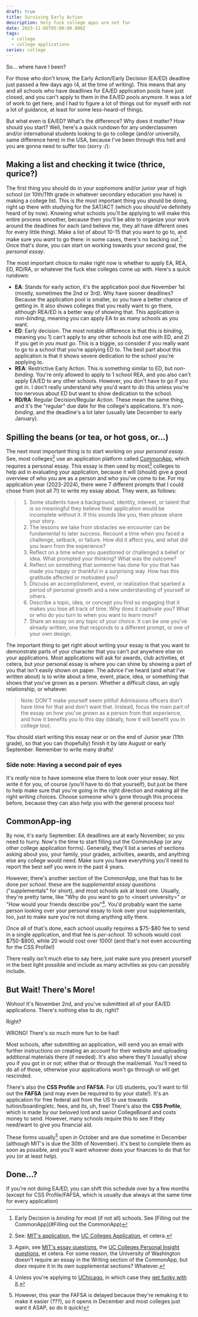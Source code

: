 ```yaml
---
draft: true
title: Surviving Early Action
description: Holy fuck college apps are not fun
date: 2023-11-05T05:00:00.000Z
tags:
  - college
  - college applications
series: college
---
```


So... where have I been?

For those who don't know, the Early Action/Early Decision (EA/ED) deadline just passed a few days ago (4, at the time of writing). This means that any and all schools who have deadlines for EA/ED application pools have just closed, and you can't apply to them in the EA/ED pools anymore. It was a *lot* of work to get here, and I had to figure a lot of things out for myself with not a lot of guidance, at least for some less-heard-of things.

But what even is EA/ED? What's the difference? Why does it matter? How should you start? Well, here's a quick rundown for any underclassmen and/or international students looking to go to college (and/or university, same difference here) in the USA, because I've been through this hell and you are gonna need to suffer too (sorry :/):

## Making a list and checking it twice (thrice, qurice?)
The first thing you should do in your sophomore and/or junior year of high school (or 10th/11th grade in whatever secondary education you have) is making a college list. This is *the* most important thing you should be doing, right up there with studying for the SAT/ACT (which you should've definitely heard of by now). Knowing what schools you'll be applying to will make this entire process smoother, because then you'll be able to organize your work around the deadlines for each (and believe me, they all have different ones for every little thing). Make a list of about 10-15 that you want to go to, and make sure you *want* to go there: in some cases, there's no backing out [^1]. Once that's done, you can start on working towards your second goal, the *personal essay*.

The most important choice to make right now is whether to apply EA, REA, ED, RD/RA, or whatever the fuck else colleges come up with. Here's a quick rundown:
- **EA**: Stands for early action, it's the application pool due November 1st (mostly, sometimes the 2nd or 3rd). Why have sooner deadlines? Because the application pool is smaller, so you have a better chance of getting in. It also shows colleges that you really want to go there, although REA/ED is a better way of showing that. This application is *non-binding*, meaning you can apply EA to as many schools as you want.
- **ED**: Early decision. The most notable difference is that this is *binding*, meaning you 1) can't apply to any other schools but one with ED, and 2) If you get in *you must go*. This is a biggie, so consider if you really want to go to a school that you're applying ED to. The best part about this application is that it shows severe dedication to the school you're applying to.
- **REA**: Restrictive Early Action. This is something similar to ED, but *non-binding*. You're only allowed to apply to 1 school REA, and you also can't apply EA/ED to any other schools. However, you don't have to go if you get in. I don't really understand why you'd want to do this unless you're too nervous about ED but want to show dedication to the school. 
- **RD/RA**: Regular Decision/Regular Action. These mean the same thing, and it's the "regular" due date for the college's applications. It's *non-binding*, and the deadline's a lot later (usually late December to early January).

## Spilling the beans (or tea, or hot goss, or...)
The next most important thing is to start working on your *personal essay*. See, most colleges[^2] use an application platform called [CommonApp](https://www.commonapp.org/), which requires a personal essay. This essay is then used by most[^3] colleges to help aid in evaluating your application, because it will (should) give a good overview of who you are as a person and who you've come to be. For my application year (2023-2024), there were 7 different prompts that I could chose from (not all 7!) to write my essay about. They were, as follows:
> 1.  Some students have a background, identity, interest, or talent that is so meaningful they believe their application would be incomplete without it. If this sounds like you, then please share your story.
> 2.  The lessons we take from obstacles we encounter can be fundamental to later success. Recount a time when you faced a challenge, setback, or failure. How did it affect you, and what did you learn from the experience?
> 3.  Reflect on a time when you questioned or challenged a belief or idea. What prompted your thinking? What was the outcome?
> 4.  Reflect on something that someone has done for you that has made you happy or thankful in a surprising way. How has this gratitude affected or motivated you?
> 5.  Discuss an accomplishment, event, or realization that sparked a period of personal growth and a new understanding of yourself or others.
> 6.  Describe a topic, idea, or concept you find so engaging that it makes you lose all track of time. Why does it captivate you? What or who do you turn to when you want to learn more?
> 7.  Share an essay on any topic of your choice. It can be one you've already written, one that responds to a different prompt, or one of your own design.

The important thing to get right about writing your essay is that you want to demonstrate parts of your character that you can't put anywhere else on your applications. Most applications will ask for awards, club activities, et cetera, but your personal essay is where you can shine by showing a part of you that isn't easily shown on paper. The advice I've heard (and what I've written about) is to write about a time, event, place, idea, or something that shows that you've grown as a person. Whether a difficult class, an ugly relationship, or whatever.
> Note: DON'T make yourself seem pitiful! Admissions officers don't have time for that and don't want that. Instead, focus the main part of the essay on how you've *grown* as a person from that experience, and how it benefits you to this day (ideally, how it will benefit you in college too).

You should start writing this essay near or on the end of Junior year (11th grade), so that you can (hopefully) finish it by late August or early September. Remember to write many drafts!

### Side note: Having a second pair of eyes
It's *really* nice to have someone else there to look over your essay. Not write it for you, of course (you'll have to do that yourself), but just be there to help make sure that you're going in the right direction and making all the right writing choices. Choose someone who's gone through this process before, because they can also help you with the general process too!

## CommonApp-ing
By now, it's early September. EA deadlines are at early November, so you need to hurry. Now's the time to start filling out the CommonApp (or any other college application forms). Generally, they'll list a series of sections asking about you, your family, your grades, activities, awards, and anything else any college would need. Make sure you have everything you'll need to report the best self you were in the past 4 years.

However, there's another section of the CommonApp, one that has to be done *per school*. these are the *supplemental essay questions* ("supplementals" for short), and most schools ask at least one. Usually, they're pretty tame, like "Why do you want to go to \<insert university\>" or "How would your friends describe you"[^4]. You'd probably want the same person looking over your personal essay to look over your supplementals, too, just to make sure you're not doing anything silly there.

Once all of that's done, each school usually requires a \$75-\$80 fee to send in a single application, and that fee is *per-school*. 10 schools would cost \$750-\$800, while 20 would cost over 1000! (and that's not even accounting for the CSS Profile!)

There really isn't much else to say here, just make sure you present yourself in the best light possible and include as many activities as you can possibly include. 

## But Wait! There's More!
Wohoo! It's November 2nd, and you've submittied all of your EA/ED applications. There's nothing else to do, right?

Right?

WRONG! There's so much more fun to be had!

Most schools, after submitting an application, will send you an email with further instructions on creating an account for their website and uploading additional materials there (if needed). It's also where they'll (usually) show you if you got in or not; either that or through the mail/email. You'll need to do all of those, otherwise your applications won't go through or will get rescinded. 

There's also the **CSS Profile** and **FAFSA**. For US students, you'll want to fill out the **FAFSA** (and may even be required to by your state!). It's an application for free federal aid from the US to use towards tuition/boarding/etc. fees, and its, uh, free! There's also the **CSS Profile**, which is made by our beloved lord and savior CollegeBoard and costs money to send. However, many schools require this to see if they need/want to give you financial aid.

These forms usually[^5] open in October and are due sometime in December (although MIT's is due the 30th of November). It's best to complete them as soon as possible, and you'll want whoever does your finances to do that for you (or at least help).

## Done...?
If you're not doing EA/ED, you can shift this schedule over by a few months (except for CSS Profile/FAFSA, which is usually due always at the same time for every application)

[^1]: Early Decision is *binding* for most (if not all) schools. See [Filling out the CommonApp](#Filling out the CommonApp)
[^2]: See: [MIT's application](https://apply.mitadmissions.org/apply), the [UC Colleges Application](https://apply.universityofcalifornia.edu), et cetera.
[^3]: Again, see [MIT's essay questions](https://mitadmissions.org/apply/firstyear/essays-activities-academics/), the [UC Colleges Personal Insight questions](https://admission.universityofcalifornia.edu/how-to-apply/applying-as-a-freshman/personal-insight-questions.html), et cetera. For some reason, the University of Washington doesn't require an essay in the Writing section of the CommonApp, but *does* require it in its own supplemental sections? Whatever.
[^4]: Unless you're applying to [UChicago](https://www.uchicago.edu/), in which case they [get funky with it](https://collegeadmissions.uchicago.edu/apply/uchicago-supplemental-essay-questions).
[^5]: However, this year the FAFSA is delayed because they're remaking it to make it easier (???), so it opens in December and most colleges just want it ASAP, so do it quick!
<!--stackedit_data:
eyJoaXN0b3J5IjpbLTQ1OTkwNDM4XX0=
-->